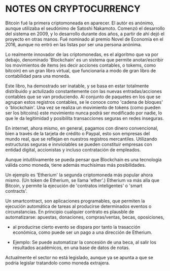 # NOTES ON CRYPTOCURRENCY

Bitcoin fué la primera criptomoneada en aparecer. El autór es anónimo, aunque utilizaba el seudónimo de Satoshi Nakamoto. Comenzó el 
desarrollo del sistema en 2009, y lo desarrollo durante dos años, a partir de ahí dejó el proyecto en otras manos. Fué nominado al 
premio Novel de Economía en el 2016, aunque no entró en las listas por ser una persona anónima.

Lo realmente innovador de las criptomonedas, es el algoritmo que va por debajo, denominado 'Blockchain' es un sistema que permite 
anotar/escribir los movimientos de items (es decir acciones contables, o tokems, como bitcoin) en un gran libro virtual, que funcionaria
a modo de gran libro de contabilidad para una moneda.

Este libro, ha demostrado ser inatable, y se basa en estar totalmente distribuido y actulizado constantemente con las nuevas 
entradas/acciones contables que se van produciendo. Al conjunto de paquetes en los que se agrupan estos registros contables, se le 
conoce como 'cadena de bloques' o 'blockchain'. Una vez se realiza un movimiento de tokens (como pueden ser los bitcoins) este 
movimiento nunca podrá ser modificado por nadie, lo que le da legitimidad y posibilita transacciones seguras en redes inseguras.

En internet, ahora mismo, en general, pagamos con dinero convencional, bien a través de la tarjeta de crédito o Paypal, esto son 
empresas del mundo real, que se reflejan en nuestros registros mercantiles. Utilizando estructuras seguras e innviolables se pueden 
constituir empresas con entidad digital, accionistas y incluso contratación de empleados. 

Aunque intutitivamente se pueda pensar que Blockchain es una tecnologia válida como moneda, tiene además muchisimas más posibilidades.

Un ejemplo es 'Etherium' la segunda criptomoneda más popular ahora mismo. (Un token de Etherium, se llama 'ether'.) Etherium va más 
alla que Bitcoin, y permite la ejecución de 'contratos inteligentes' o 'smart contracts'. 

Un smartcontract, son aplicaciones programables, que permiten la ejecución automática de tareas al producirse determinados eventos o 
circunstancias. En principio cualquier contrato es plausble de automatizarse: apuestas, donaciones, compras/ventas, becas, oposiciones, 
- al producirse cierto evento se dispara por tanto la trasacción económica, como puede ser un pago a una dirección de Etherium.

* Ejemplo: Se puede automatizar la concesión de una beca, al salir los resultados académicos, en una base de datos de notas.

Actualmente el sector no está legislado, aunque ya se apunta a que se podría legislar tratandolo como moneda extrajera.
